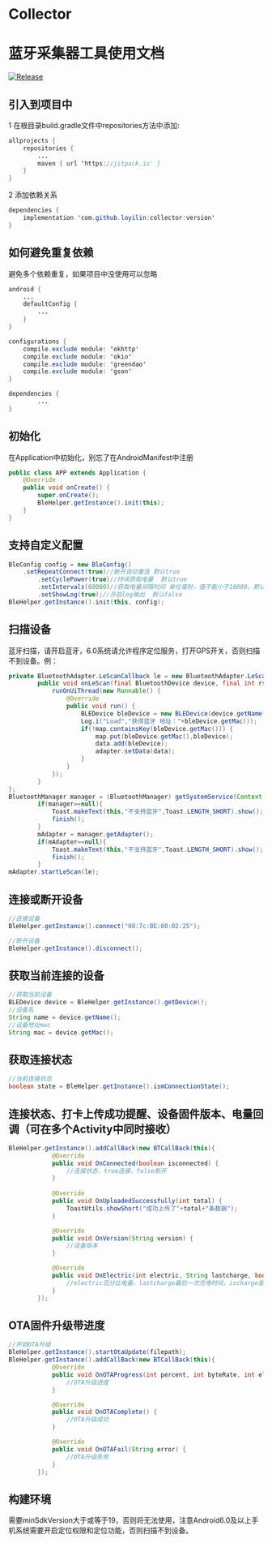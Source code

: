 # Collector
# 蓝牙采集器工具使用文档
[![Release](https://jitpack.io/v/loyilin/collector.svg)](https://jitpack.io/#loyilin/collector)

## 引入到项目中
1 在根目录build.gradle文件中repositories方法中添加:
````Java
allprojects {
	repositories {
		...
		maven { url 'https://jitpack.io' }
	}
}
````

2 添加依赖关系
````Java
dependencies {
	implementation 'com.github.loyilin:collector:version'
}
````

## 如何避免重复依赖
避免多个依赖重复，如果项目中没使用可以忽略
```Java
android {
    ...
    defaultConfig {
        ...
    }
}

configurations {
    compile.exclude module: 'okhttp'
    compile.exclude module: 'okio'
    compile.exclude module: 'greendao'
    compile.exclude module: 'gson'
}

dependencies {
        ...
}
````

## 初始化
在Application中初始化，别忘了在AndroidManifest中注册
```Java
public class APP extends Application {
    @Override
    public void onCreate() {
        super.onCreate();
        BleHelper.getInstance().init(this);
    }
}
````
## 支持自定义配置
```Java
BleConfig config = new BleConfig()
   	.setRepeatConnect(true)//断开自动重连 默认true
        .setCyclePower(true)//持续获取电量  默认true
        .setIntervals(60000)//获取电量间隔时间 单位毫秒，值不能小于10000，默认10000
        .setShowLog(true);//开启log输出  默认false
BleHelper.getInstance().init(this, config);
````

## 扫描设备
蓝牙扫描，请开启蓝牙，6.0系统请允许程序定位服务，打开GPS开关，否则扫描不到设备。例：
```Java
private BluetoothAdapter.LeScanCallback le = new BluetoothAdapter.LeScanCallback() {
        public void onLeScan(final BluetoothDevice device, final int rssi, byte[] scanRecord) {
            runOnUiThread(new Runnable() {
                @Override
                public void run() {
                    BLEDevice bleDevice = new BLEDevice(device.getName(), device.getAddress(), rssi);
                    Log.i("Load","获得蓝牙 地址："+bleDevice.getMac());
                    if(!map.containsKey(bleDevice.getMac())) {
                        map.put(bleDevice.getMac(),bleDevice);
                        data.add(bleDevice);
                        adapter.setData(data);
                    }
                }
            });
        }
};
BluetoothManager manager = (BluetoothManager) getSystemService(Context.BLUETOOTH_SERVICE);
        if(manager==null){
            Toast.makeText(this,"不支持蓝牙",Toast.LENGTH_SHORT).show();
            finish();
        }
        mAdapter = manager.getAdapter();
        if(mAdapter==null){
            Toast.makeText(this,"不支持蓝牙",Toast.LENGTH_SHORT).show();
            finish();
        }
mAdapter.startLeScan(le);
````

## 连接或断开设备
```Java
//连接设备
BleHelper.getInstance().connect("08:7c:BE:00:02:25");

//断开设备
BleHelper.getInstance().disconnect();
````

## 获取当前连接的设备
```Java
//获取当前设备
BLEDevice device = BleHelper.getInstance().getDevice();
//设备名
String name = device.getName();
//设备地址mac
String mac = device.getMac();
````

## 获取连接状态
```Java
//当前连接状态
boolean state = BleHelper.getInstance().ismConnectionState();
````


## 连接状态、打卡上传成功提醒、设备固件版本、电量回调（可在多个Activity中同时接收）
```Java
BleHelper.getInstance().addCallBack(new BTCallBack(this){
            @Override
            public void OnConnected(boolean isconnected) {
                //连接状态，true连接，false断开
            }
            
            @Override
            public void OnUploadedSuccessfully(int total) {
                ToastUtils.showShort("成功上传了"+total+"条数据");
            }

            @Override
            public void OnVersion(String version) {
                //设备版本
            }

            @Override
            public void OnElectric(int electric, String lastcharge, boolean ischarge) {
                //electric百分比电量，lastcharge最后一次充电时间，ischarge是否正在充电
            }
        });
````


## OTA固件升级带进度
```Java
//开始OTA升级
BleHelper.getInstance().startOtaUpdate(filepath);
BleHelper.getInstance().addCallBack(new BTCallBack(this){
            @Override
            public void OnOTAProgress(int percent, int byteRate, int elapsedTime) {
                //OTA升级进度
            }

            @Override
            public void OnOTAComplete() {
                //OTA升级成功
            }

            @Override
            public void OnOTAFail(String error) {
                //OTA升级失败
            }
        });
````

## 构建环境
需要minSdkVersion大于或等于19，否则将无法使用，注意Android6.0及以上手机系统需要开启定位权限和定位功能，否则扫描不到设备。



